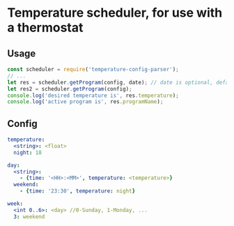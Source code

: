 # Temperature scheduler, for use with a thermostat

## Usage
```js
const scheduler = require('temperature-config-parser');
// ...
let res = scheduler.getProgram(config, date); // date is optional, defaults to Current Date
let res2 = scheduler.getProgram(config); 
console.log('desired temperature is', res.temperature);
console.log('active program is', res.programName);
```


## Config
```yml
temperature:
  <string>: <float>
  night: 18

day:
  <string>:
    - {time: '<HH>:<MM>', temperature: <temperature>}
  weekend:
    - {time: '23:30', temperature: night}

week:
  <int 0..6>: <day> //0-Sunday, 1-Monday, ...
  3: weekend
```



